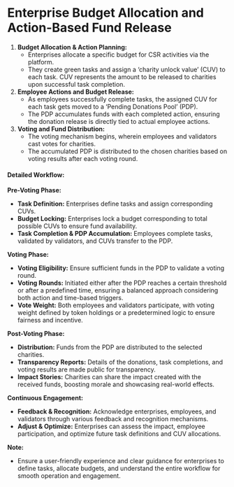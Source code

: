 # Enterprise Budget Allocation and Action-Based Fund Release

1. **Budget Allocation & Action Planning:**
   * Enterprises allocate a specific budget for CSR activities via the platform.
   * They create green tasks and assign a ‘charity unlock value’ (CUV) to each task. CUV represents the amount to be released to charities upon successful task completion.
2. **Employee Actions and Budget Release:**
   * As employees successfully complete tasks, the assigned CUV for each task gets moved to a ‘Pending Donations Pool’ (PDP).
   * The PDP accumulates funds with each completed action, ensuring the donation release is directly tied to actual employee actions.
3. **Voting and Fund Distribution:**
   * The voting mechanism begins, wherein employees and validators cast votes for charities.
   * The accumulated PDP is distributed to the chosen charities based on voting results after each voting round.



#### Detailed Workflow:

**Pre-Voting Phase:**

* **Task Definition:** Enterprises define tasks and assign corresponding CUVs.
* **Budget Locking:** Enterprises lock a budget corresponding to total possible CUVs to ensure fund availability.
* **Task Completion & PDP Accumulation:** Employees complete tasks, validated by validators, and CUVs transfer to the PDP.

**Voting Phase:**

* **Voting Eligibility:** Ensure sufficient funds in the PDP to validate a voting round.
* **Voting Rounds:** Initiated either after the PDP reaches a certain threshold or after a predefined time, ensuring a balanced approach considering both action and time-based triggers.
* **Vote Weight:** Both employees and validators participate, with voting weight defined by token holdings or a predetermined logic to ensure fairness and incentive.

**Post-Voting Phase:**

* **Distribution:** Funds from the PDP are distributed to the selected charities.
* **Transparency Reports:** Details of the donations, task completions, and voting results are made public for transparency.
* **Impact Stories:** Charities can share the impact created with the received funds, boosting morale and showcasing real-world effects.

**Continuous Engagement:**

* **Feedback & Recognition:** Acknowledge enterprises, employees, and validators through various feedback and recognition mechanisms.
* **Adjust & Optimize:** Enterprises can assess the impact, employee participation, and optimize future task definitions and CUV allocations.

**Note:**

* Ensure a user-friendly experience and clear guidance for enterprises to define tasks, allocate budgets, and understand the entire workflow for smooth operation and engagement.
